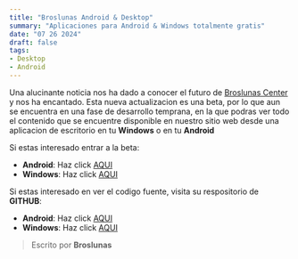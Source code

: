 ```yaml
---
title: "Broslunas Android & Desktop"
summary: "Aplicaciones para Android & Windows totalmente gratis"
date: "07 26 2024"
draft: false
tags:
- Desktop
- Android
---
```


Una alucinante noticia nos ha dado a conocer el futuro de [Broslunas Center](https://broslunas.vercel.app) y nos ha encantado. Esta nueva actualizacion es una beta, por lo que aun se encuentra en una fase de desarrollo temprana, en la que podras ver todo el contenido que se encuentre disponible en nuestro sitio web desde una aplicacion de escritorio en tu **Windows** o en tu **Android**

Si estas interesado entrar a la beta:
+ **Android**: Haz click [AQUI](https://broslunas.vercel.app/projects/broslunas-android/) 
+ **Windows**: Haz click [AQUI](https://broslunas.vercel.app/projects/broslunas-desktop/) 

Si estas interesado en ver el codigo fuente, visita su respositorio de **GITHUB**:
+ **Android**: Haz click [AQUI](https://github.com/BrosLunas/broslunas-android) 
+ **Windows**: Haz click [AQUI](https://github.com/BrosLunas/broslunas-desktop) 


> Escrito por **Broslunas**